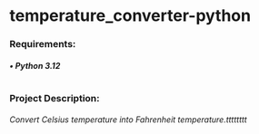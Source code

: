 # temperature_converter-python

### Requirements:
##### • Python 3.12
#
### Project Description:
###### Convert Celsius temperature into Fahrenheit temperature.tttttttt
